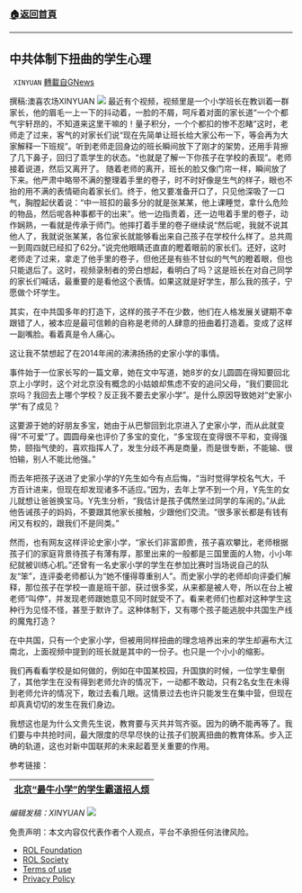 ###  [:house:返回首頁](https://github.com/ourhimalayas/txt)
---


## 中共体制下扭曲的学生心理
` XINYUAN` [轉載自GNews](https://gnews.org/zh-hans/2262123/)

撰稿:澳喜农场XINYUAN
![](https://assets.gnews.org/wp-content/uploads/2022/03/pencils-g177df86b4_1920.jpg)
最近有个视频，视频里是一个小学班长在教训着一群家长，他的眉毛一上一下的抖动着，一脸的不屑，呵斥着对面的家长道“一个个都气宇轩昂的，不知道来这里干嘛的！量子积分，一个个都扣的惨不忍睹”这时，老师走了过来，客气的对家长们说“现在先简单让班长给大家公布一下，等会再为大家解释一下班规”。听到老师走回身边的班长瞬间放下了刚才的架势，还用手背擦了几下鼻子，回归了乖学生的状态。“也就是了解一下你孩子在学校的表现”。老师接着说道，然后又离开了。
随着老师的离开，班长的脸又像门帘一样，瞬间放了下来。他严肃中略带不满的整理着手里的卷子，时不时好像是生气的样子，眼也不抬的用不满的表情砸向着家长们。终于，他又要准备开口了，只见他深吸了一口气，胸膛起伏着说：“中一班扣的最多分的就是张某某，他上课睡觉，拿什么危险的物品，然后呢各种事都干的出来”。他一边指责着，还一边甩着手里的卷子，动作娴熟，一看就是传承于师门。他摔打着手里的卷子继续说“然后呢，我就不说其他人了，我就说张某某，各位家长就能够看出来自己孩子在学校什么样了。总共周一到周四就已经扣了62分。”说完他眼睛还直直的瞪着眼前的家长们。还好，这时老师走了过来，拿走了他手里的卷子，但他还是有些不甘似的气气的瞪着眼，但也只能退后了。这时，视频录制者的旁白想起，看明白了吗？这是班长在对自己同学的家长们喊话，最重要的是看他这个表情。如果这就是好学生，那么我的孩子，宁愿做个坏学生。

其实，在中共国多年的打造下，这样的孩子不在少数，他们在人格发展关键期不幸跟错了人，被本应是最可信赖的自称是老师的人肆意的扭曲着打造着。变成了这样一副嘴脸。看着真是令人痛心。

这让我不禁想起了在2014年闹的沸沸扬扬的史家小学的事情。

事件始于一位家长写的一篇文章，她在文中写道，她8岁的女儿圆圆在得知要回北京上小学时，这个对北京没有概念的小姑娘却焦虑不安的追问父母，“我们要回北京吗？我回去上哪个学校？反正我不要去史家小学”。是什么原因导致她对“史家小学”有了成见？

这要源于她的好朋友多宝，她由于从巴黎回到北京进入了史家小学，而从此就变得“不可爱”了。圆圆母亲也评价了多宝的变化，“多宝现在变得很不平和，变得强势，颐指气使的，喜欢指挥人了，发生分歧不再是商量，而是很专断，不能输、很怕输，别人不能比他强。”

而去年把孩子送进了史家小学的Y先生如今有点后悔，“当时觉得学校名气大，千方百计进来，但现在却发现诸多不适应。”因为，去年上学不到一个月，Y先生的女儿就想让爸爸换宝马。Y先生分析，“我估计是孩子偶然坐过同学的车闹的。”从此他告诫孩子的妈妈，不要跟其他家长接触，少跟他们交流。“很多家长都是有钱有闲又有权的，跟我们不是同类。”

然而，也有网友这样评论史家小学，“家长们非富即贵，孩子喜欢攀比，老师根据孩子们的家庭背景待孩子有薄有厚，那里出来的一般都是三国里面的人物，小小年纪就被训练心机。”还曾有一名史家小学的学生在参加比赛时当场说自己的队友“笨”，连评委老师都认为“她不懂得尊重别人”。而史家小学的老师却向评委们解释，那位孩子在学校一直是班干部，获过很多奖，从来都是被人夸，所以在台上被老师“叫停”，并发现老师跟她意见不同时就受不了。看来老师们也都对这种学生这种行为见怪不怪，甚至于默许了。这种体制下，又有哪个孩子能逃脱中共国生产线的魔鬼打造？

在中共国，只有一个史家小学，但被用同样扭曲的理念培养出来的学生却遍布大江南北，上面视频中提到的班长就是其中的一份子。也只是一个小小的缩影。

我们再看看学校是如何做的，例如在中国某校园，升国旗的时候，一位学生晕倒了，其他学生在没有得到老师允许的情况下，一动都不敢动，只有2名女生在未得到老师允许的情况下，敢过去看几眼。这情景过去也许只能发生在集中营，但现在却真真切切的发生在我们身边。

我想这也是为什么文贵先生说，教育要与灭共并驾齐驱。因为的确不能再等了。我们要与中共抢时间，最大限度的尽早尽快的让孩子们脱离扭曲的教育体系。步入正确的轨道，这也对新中国联邦的未来起着至关重要的作用。

参考链接：


| **[北京“最牛小学”的学生霸道招人烦](https://news.creaders.net/china/2014/11/04/1451136.html)** |
| --- |


*编辑发稿：XINYUAN*
![](https://assets.gnews.org/wp-content/uploads/2022/03/logo正版澳喜2-20.jpeg)
 

免责声明：本文内容仅代表作者个人观点，平台不承担任何法律风险。

- [ROL Foundation](https://rolfoundation.org/)
- [ROL Society](https://rolsociety.org/)
- [Terms of use](https://gnews.org/terms-of-use-3/)
- [Privacy Policy](https://gnews.org/privacy-policy/)
